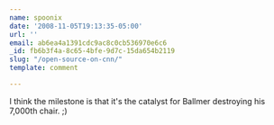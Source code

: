 ```yaml
---
name: spoonix
date: '2008-11-05T19:13:35-05:00'
url: ''
email: ab6ea4a1391cdc9ac8c0cb536970e6c6
_id: fb6b3f4a-8c65-4bfe-9d7c-15da654b2119
slug: "/open-source-on-cnn/"
template: comment

---
```


I think the milestone is that it's the catalyst for Ballmer destroying his 7,000th chair.  ;)
